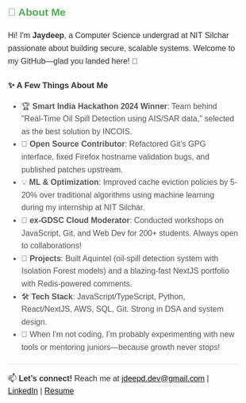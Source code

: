 <div style="font-family: 'Arial', sans-serif; max-width: 800px; margin: 0 auto; padding: 20px; line-height: 1.6;">
  <h2 style="color: #4CAF50;">👋 About Me</h2>
  <p style="font-size: 16px; color: #333;">Hi! I'm <strong>Jaydeep</strong>, a Computer Science undergrad at NIT Silchar passionate about building secure, scalable systems. Welcome to my GitHub—glad you landed here! 🚀</p>

  <h3 style="color: #333;">✨ A Few Things About Me</h3>
  <ul style="font-size: 16px; color: #555;">
    <li>🏆 <strong>Smart India Hackathon 2024 Winner</strong>: Team behind "Real-Time Oil Spill Detection using AIS/SAR data," selected as the best solution by INCOIS.</li>
    <li>🔧 <strong>Open Source Contributor</strong>: Refactored Git’s GPG interface, fixed Firefox hostname validation bugs, and published patches upstream.</li>
    <li>💡 <strong>ML & Optimization</strong>: Improved cache eviction policies by 5-20% over traditional algorithms using machine learning during my internship at NIT Silchar.</li>
    <li>🤝 <strong>ex-GDSC Cloud Moderator</strong>: Conducted workshops on JavaScript, Git, and Web Dev for 200+ students. Always open to collaborations!</li>
    <li>🚀 <strong>Projects</strong>: Built Aquintel (oil-spill detection system with Isolation Forest models) and a blazing-fast NextJS portfolio with Redis-powered comments.</li>
    <li>🛠️ <strong>Tech Stack</strong>: JavaScript/TypeScript, Python, React/NextJS, AWS, SQL, Git. Strong in DSA and system design.</li>
    <li>💖 When I'm not coding, I’m probably experimenting with new tools or mentoring juniors—because growth never stops!</li>
  </ul>

  <p style="font-size: 16px; color: #333; border-top: 2px solid #eee; padding-top: 15px; margin-top: 20px;">
    📫 <strong>Let’s connect!</strong> Reach me at <a href="mailto:jdeepd.dev@gmail.com">jdeepd.dev@gmail.com</a> | 
    <a href="https://linkedin.com/in/jdeepd">LinkedIn</a> | 
    <a href="https://drive.google.com/file/d/1uARDiv2rlOX4P4qSQhS4oRjWaC9O5NH1/view">Resume</a>
  </p>
</div>
